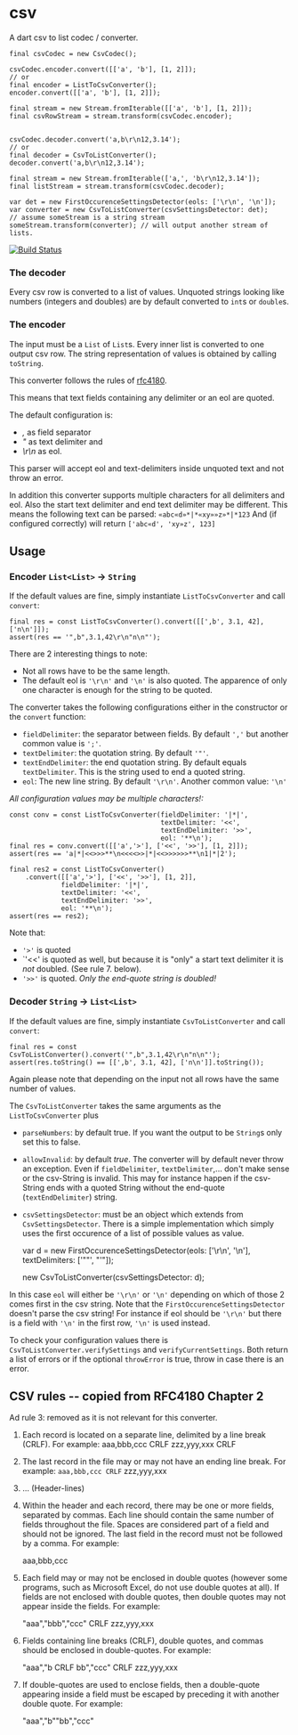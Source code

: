 # csv

A dart csv to list codec / converter.

`final csvCodec = new CsvCodec();`

    csvCodec.encoder.convert([['a', 'b'], [1, 2]]);
    // or
    final encoder = ListToCsvConverter();
    encoder.convert([['a', 'b'], [1, 2]]);

    final stream = new Stream.fromIterable([['a', 'b'], [1, 2]]);
    final csvRowStream = stream.transform(csvCodec.encoder);


    csvCodec.decoder.convert('a,b\r\n12,3.14');
    // or
    final decoder = CsvToListConverter();
    decoder.convert('a,b\r\n12,3.14');
    
    final stream = new Stream.fromIterable(['a,', 'b\r\n12,3.14']);
    final listStream = stream.transform(csvCodec.decoder);
    
    var det = new FirstOccurenceSettingsDetector(eols: ['\r\n', '\n']);
    var converter = new CsvToListConverter(csvSettingsDetector: det);
    // assume someStream is a string stream
    someStream.transform(converter); // will output another stream of lists.
    
    
[![Build Status](https://drone.io/github.com/close2/csv/status.png)](https://drone.io/github.com/close2/csv/latest)

### The decoder

Every csv row is converted to a list of values.  Unquoted strings looking like
numbers (integers and doubles) are by default converted to `int`s or `double`s.

### The encoder

The input must be a `List` of `List`s.  Every inner list is converted to one
output csv row.  The string representation of values is obtained by calling
`toString`.

This converter follows the rules of
[rfc4180](http://tools.ietf.org/html/rfc4180).

This means that text fields containing any delimiter or an eol are quoted.

The default configuration is:

* _,_ as field separator
* _"_ as text delimiter and
* _\r\n_ as eol.

This parser will accept eol and text-delimiters inside unquoted text and
not throw an error.

In addition this converter supports multiple characters for all delimiters
and eol.  Also the start text delimiter and end text delimiter may be
different.  This means the following text can be parsed:
`«abc«d»*|*«xy»»z»*|*123`
And (if configured correctly) will return `['abc«d', 'xy»z', 123]`


## Usage

### Encoder `List<List>` → `String`

If the default values are fine, simply instantiate `ListToCsvConverter` and
call `convert`:

    final res = const ListToCsvConverter().convert([[',b', 3.1, 42], ['n\n']]);
    assert(res == '",b",3.1,42\r\n"n\n"');


There are 2 interesting things to note:

* Not all rows have to be the same length.
* The default eol is `'\r\n'` and `'\n'` is also quoted.  The apparence of only
 one character is enough for the string to be quoted.

The converter takes the following configurations either in the constructor or
the `convert` function:

* `fieldDelimiter`: the separator between fields.  By default `','` but another
 common value is `';'`.
* `textDelimiter`: the quotation string.  By default `'"'`.
* `textEndDelimiter`: the end quotation string.  By default equals
 `textDelimiter`.  This is the string used to end a quoted string.
* `eol`: The new line string.  By default `'\r\n'`.  Another common value: `'\n'`

*All configuration values may be multiple characters!:*

    const conv = const ListToCsvConverter(fieldDelimiter: '|*|',
                                          textDelimiter: '<<',
                                          textEndDelimiter: '>>',
                                          eol: '**\n');
    final res = conv.convert([['a','>'], ['<<', '>>'], [1, 2]]);
    assert(res == 'a|*|<<>>>**\n<<<<>>|*|<<>>>>>>**\n1|*|2');
    
    final res2 = const ListToCsvConverter()
        .convert([['a','>'], ['<<', '>>'], [1, 2]],
                 fieldDelimiter: '|*|',
                 textDelimiter: '<<',
                 textEndDelimiter: '>>',
                 eol: '**\n');
    assert(res == res2);
    

Note that:

* `'>'` is quoted
* `'<<' is quoted as well, but because it is "only" a start text delimiter
 it is *not* doubled. (See rule 7. below).
* `'>>'` is quoted.  *Only the end-quote string is doubled!*


### Decoder `String` → `List<List>`

If the default values are fine, simply instantiate `CsvToListConverter` and
call `convert`:

    final res = const CsvToListConverter().convert('",b",3.1,42\r\n"n\n"');
    assert(res.toString() == [[',b', 3.1, 42], ['n\n']].toString());

Again please note that depending on the input not all rows have the same number
of values.

The `CsvToListConverter` takes the same arguments as the `ListToCsvConverter`
plus

* `parseNumbers`: by default true.  If you want the output to be `String`s only
 set this to false.
* `allowInvalid`: by default *true*.  The converter will by default never throw
 an exception.  Even if `fieldDelimiter`, `textDelimiter`,... don't make sense
 or the csv-String is invalid.  This may for instance happen if the csv-String
 ends with a quoted String without the end-quote (`textEndDelimiter`) string.
* `csvSettingsDetector`: must be an object which extends from
 `CsvSettingsDetector`.  There is a simple implementation which simply uses the
 first occurence of a list of possible values as value.
 
    var d = new FirstOccurenceSettingsDetector(eols: ['\r\n', '\n'],
                                               textDelimiters: ['""', "'"]);


    new CsvToListConverter(csvSettingsDetector: d);
    
In this case `eol` will either be `'\r\n'` or `'\n'` depending on which of
those 2 comes first in the csv string.  Note that the
`FirstOccurenceSettingsDetector` doesn't parse the csv string!  For instance
if eol should be `'\r\n'` but there is a field with `'\n'` in the first row,
`'\n'` is used instead.
    

To check your configuration values there is `CsvToListConverter.verifySettings`
and `verifyCurrentSettings`.  Both return a list of errors or if the optional
`throwError` is true, throw in case there is an error.


## CSV rules -- copied from RFC4180 Chapter 2

Ad rule 3: removed as it is not relevant for this converter.

1. Each record is located on a separate line, delimited by a line break
   (CRLF).  For example:
    aaa,bbb,ccc CRLF
    zzz,yyy,xxx CRLF

2. The last record in the file may or may not have an ending line break.
   For example:
    `aaa,bbb,ccc CRLF`
    zzz,yyy,xxx

3. ... (Header-lines)

4. Within the header and each record, there may be one or more fields,
   separated by commas.  Each line should contain the same number of
   fields throughout the file.  Spaces are considered part of a field and
   should not be ignored.  The last field in the record must not be
   followed by a comma.  For example:

    aaa,bbb,ccc

5. Each field may or may not be enclosed in double quotes (however some
   programs, such as Microsoft Excel, do not use double quotes at all).
   If fields are not enclosed with double quotes, then double quotes may
   not appear inside the fields.  For example:

    "aaa","bbb","ccc" CRLF
    zzz,yyy,xxx

6. Fields containing line breaks (CRLF), double quotes, and commas should
   be enclosed in double-quotes.  For example:

    "aaa","b CRLF
    bb","ccc" CRLF
    zzz,yyy,xxx

7. If double-quotes are used to enclose fields, then a double-quote
   appearing inside a field must be escaped by preceding it with another
   double quote.  For example:

    "aaa","b""bb","ccc"



